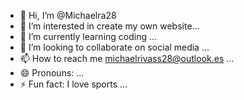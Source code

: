 - 👋 Hi, I’m @Michaelra28
- 👀 I’m interested in create my own website...
- 🌱 I’m currently learning coding ...
- 💞️ I’m looking to collaborate on social media ...
- 📫 How to reach me michaelrivass28@outlook.es ...
- 😄 Pronouns: ...
- ⚡ Fun fact: I love sports  ...

<!---
Michaelra28/Michaelra28 is a ✨ special ✨ repository because its `README.md` (this file) appears on your GitHub profile.
You can click the Preview link to take a look at your changes.
--->
